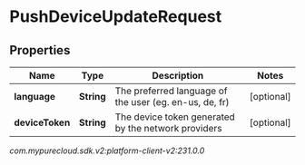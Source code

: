 # PushDeviceUpdateRequest


## Properties

| Name | Type | Description | Notes |
| ------------ | ------------- | ------------- | ------------- |
| **language** | **String** | The preferred language of the user (eg. en-us, de, fr) |  [optional] |
| **deviceToken** | **String** | The device token generated by the network providers |  [optional] |




_com.mypurecloud.sdk.v2:platform-client-v2:231.0.0_
